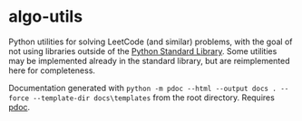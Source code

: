 # algo-utils
Python utilities for solving LeetCode (and similar) problems, with the goal of not using libraries outside of the [Python Standard Library](https://docs.python.org/3/library/index.html). Some utilities may be implemented already in the standard library, but are reimplemented here for completeness.

Documentation generated with `python -m pdoc --html --output docs . --force --template-dir docs\templates` from the root directory. Requires [pdoc](https://pdoc3.github.io/pdoc/).